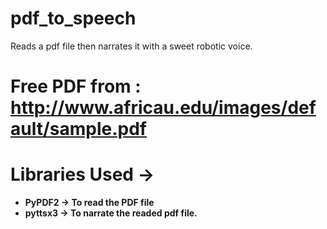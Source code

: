 # pdf_to_speech

Reads a pdf file then narrates it with a sweet robotic voice.

# Free PDF from : http://www.africau.edu/images/default/sample.pdf

# Libraries Used ->

- **PyPDF2 -> To read the PDF file** </br>
- **pyttsx3 -> To narrate the readed pdf file.** </br>
